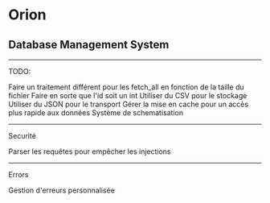 # Orion

## Database Management System

---

TODO:

Faire un traitement différent pour les fetch_all en fonction de la taille du fichier
Faire en sorte que l'id soit un int
Utiliser du CSV pour le stockage
Utiliser du JSON pour le transport
Gérer la mise en cache pour un accès plus rapide aux données
Système de schematisation

---

Securité

Parser les requêtes pour empêcher les injections

---

Errors

Gestion d'erreurs personnalisée
